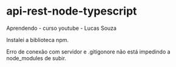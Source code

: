 
# api-rest-node-typescript
Aprendendo - curso youtube - Lucas Souza

Instalei a biblioteca npm.

Erro de conexão com servidor e .gitigonore não está impedindo a node_modules de subir.

